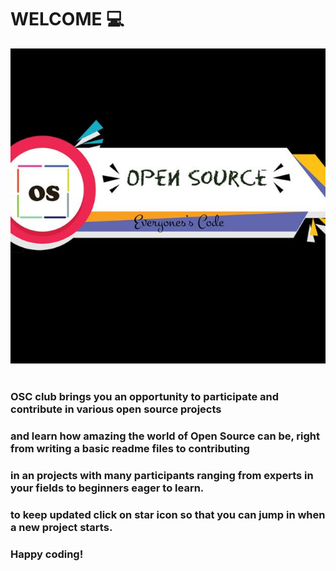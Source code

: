 # WELCOME :computer: <br>
![alt text](https://github.com/The-Open-Source-Club/WELCOME/blob/master/osc.jpeg)
<br><br>
### **OSC** club brings you an opportunity to participate and contribute in various open source projects<br>

### and learn how amazing the world of **Open Source** can be, right from writing a basic readme files to contributing <br>

### in an projects with many participants ranging from experts in your fields to beginners eager to learn.<br>

### to keep updated click on star icon so that you can jump in when a new project starts.

### Happy coding!
